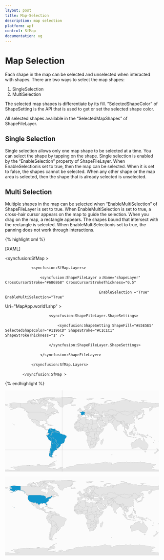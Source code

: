 ```yaml
---
layout: post
title: Map-Selection
description: map selection
platform: wpf
control: SfMap
documentation: ug
---
```


# Map Selection

Each shape in the map can be selected and unselected when interacted with shapes. There are two ways to select the map shapes:

1. SingleSelection 
2. MultiSelection

The selected map shapes is differentiate by its fill. “SelectedShapeColor” of ShapeSetting is the API that is used to get or set the selected shape color.

All selected shapes available in the “SelectedMapShapes” of ShapeFileLayer.

## Single Selection

Single selection allows only one map shape to be selected at a time. You can select the shape by tapping on the shape. Single selection is enabled by the “EnableSelection” property of ShapeFileLayer. When EnableSelectionis set to true, then the map can be selected. When it is set to false, the shapes cannot be selected. When any other shape or the map area is selected, then the shape that is already selected is unselected.

## Multi Selection

Multiple shapes in the map can be selected when “EnableMultiSelection” of ShapeFileLayer is set to true. When EnableMultiSelection is set to true, a cross-hair cursor appears on the map to guide the selection. When you drag on the map, a rectangle appears. The shapes bound that intersect with the rectangle is selected. When EnableMultiSelectionis set to true, the panning does not work through interactions.

{% highlight xml %}

[XAML]



<syncfusion:SfMap >

                <syncfusion:SfMap.Layers>

                    <syncfusion:ShapeFileLayer x:Name="shapeLayer" CrossCursorStroke="#686868" CrossCursorStrokeThickness="0.5"  

                                               EnableSelection ="True"                                               EnableMultiSelection="True"                                               

Uri="MapApp.world1.shp"  >

                        <syncfusion:ShapeFileLayer.ShapeSettings>

                            <syncfusion:ShapeSetting ShapeFill="#E5E5E5" SelectedShapeColor="#1196CD" ShapeStroke="#C1C1C1" ShapeStrokeThickness="1" />

                        </syncfusion:ShapeFileLayer.ShapeSettings>

                    </syncfusion:ShapeFileLayer>

                </syncfusion:SfMap.Layers>

            </syncfusion:SfMap >
{% endhighlight %}


![](Map-Selection_images/Map-Selection_img1.png)



![](Map-Selection_images/Map-Selection_img2.png)


